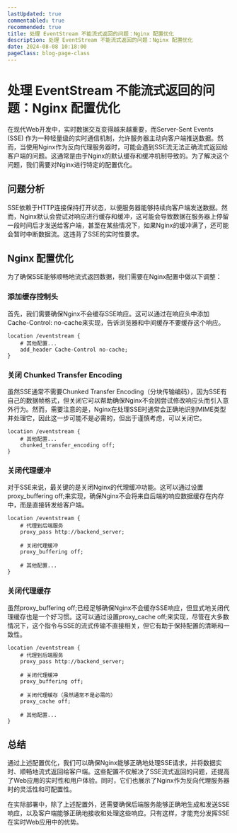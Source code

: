```yaml
---
lastUpdated: true
commentabled: true
recommended: true
title: 处理 EventStream 不能流式返回的问题：Nginx 配置优化
description: 处理 EventStream 不能流式返回的问题：Nginx 配置优化
date: 2024-08-08 10:18:00
pageClass: blog-page-class
---
```


# 处理 EventStream 不能流式返回的问题：Nginx 配置优化 #

在现代Web开发中，实时数据交互变得越来越重要，而Server-Sent Events (SSE) 作为一种轻量级的实时通信机制，允许服务器主动向客户端推送数据。然而，当使用Nginx作为反向代理服务器时，可能会遇到SSE流无法正确流式返回给客户端的问题。这通常是由于Nginx的默认缓存和缓冲机制导致的。为了解决这个问题，我们需要对Nginx进行特定的配置优化。

## 问题分析 ##

SSE依赖于HTTP连接保持打开状态，以便服务器能够持续向客户端发送数据。然而，Nginx默认会尝试对响应进行缓存和缓冲，这可能会导致数据在服务器上停留一段时间后才发送给客户端，甚至在某些情况下，如果Nginx的缓冲满了，还可能会暂时中断数据流。这违背了SSE的实时性要求。


## Nginx 配置优化 ##

为了确保SSE能够顺畅地流式返回数据，我们需要在Nginx配置中做以下调整：

### 添加缓存控制头 ###

首先，我们需要确保Nginx不会缓存SSE响应。这可以通过在响应头中添加Cache-Control: no-cache来实现，告诉浏览器和中间缓存不要缓存这个响应。

```nginx 
location /eventstream {
    # 其他配置...
    add_header Cache-Control no-cache;
}
```

### 关闭 Chunked Transfer Encoding ###

虽然SSE通常不需要Chunked Transfer Encoding（分块传输编码），因为SSE有自己的数据帧格式，但关闭它可以帮助确保Nginx不会因尝试修改响应头而引入意外行为。然而，需要注意的是，Nginx在处理SSE时通常会正确地识别MIME类型并处理它，因此这一步可能不是必需的，但出于谨慎考虑，可以关闭它。

```nginx 
location /eventstream {
    # 其他配置...
    chunked_transfer_encoding off;
}
```

### 关闭代理缓冲 ###

对于SSE来说，最关键的是关闭Nginx的代理缓冲功能。这可以通过设置proxy_buffering off;来实现，确保Nginx不会将来自后端的响应数据缓存在内存中，而是直接转发给客户端。

```nginx 
location /eventstream {
    # 代理到后端服务
    proxy_pass http://backend_server;

    # 关闭代理缓冲
    proxy_buffering off;

    # 其他配置...
}
```

### 关闭代理缓存 ###

虽然proxy_buffering off;已经足够确保Nginx不会缓存SSE响应，但显式地关闭代理缓存也是一个好习惯。这可以通过设置proxy_cache off;来实现，尽管在大多数情况下，这个指令与SSE的流式传输不直接相关，但它有助于保持配置的清晰和一致性。

```nginx 
location /eventstream {
    # 代理到后端服务
    proxy_pass http://backend_server;

    # 关闭代理缓冲
    proxy_buffering off;

    # 关闭代理缓存（虽然通常不是必需的）
    proxy_cache off;

    # 其他配置...
}
```

## 总结 ##

通过上述配置优化，我们可以确保Nginx能够正确地处理SSE请求，并将数据实时、顺畅地流式返回给客户端。这些配置不仅解决了SSE流式返回的问题，还提高了Web应用的实时性和用户体验。同时，它们也展示了Nginx作为反向代理服务器时的灵活性和可配置性。

在实际部署中，除了上述配置外，还需要确保后端服务能够正确地生成和发送SSE响应，以及客户端能够正确地接收和处理这些响应。只有这样，才能充分发挥SSE在实时Web应用中的优势。
